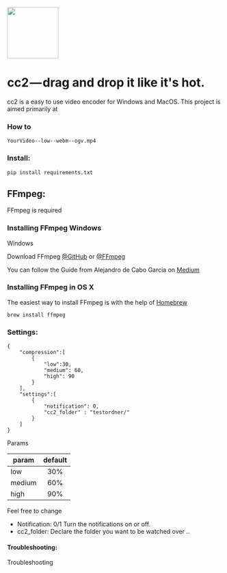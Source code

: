 <img src="http://pfuscha.cool:3000/" width="120" />

# cc2 — drag and drop it like it's hot.  
cc2 is a easy to use video encoder for Windows and MacOS. This project is aimed primarily at

### How to

```
YourVideo--low--webm--ogv.mp4
```

### Install:

```python
pip install requirements.txt
```


## FFmpeg:
FFmpeg is required

### Installing FFmpeg Windows
Windows

Download FFmpeg [@GitHub](https://github.com/FFmpeg/FFmpeg) or [@FFmpeg](https://www.ffmpeg.org/)

You can follow the Guide from Alejandro de Cabo Garcia on [Medium](https://medium.com/@alejandro.decabo/how-to-record-your-screen-using-ffmpeg-in-windows-10-silently-b82b95f24fc)

### Installing FFmpeg in OS X
The easiest way to install FFmpeg is with the help of [Homebrew](https://brew.sh/)

```
brew install ffmpeg
```


### Settings:

```
{   
    "compression":[
        {
            "low":30,
            "medium": 60,
            "high": 90
        }
    ],
    "settings":[
        {
            "notification": 0,
            "cc2_folder" : "testordner/"
        }
    ]
}
```

Params

| param             | default       |
| -------------     |:-------------:|
| low               | 30%           | 
| medium            | 60%           |   
| high              | 90%           |   

Feel free to change 

* Notification: 0/1 Turn the notifications on or off.
* cc2_folder: Declare the folder you want to be watched over .. 



#### Troubleshooting:
Troubleshooting

